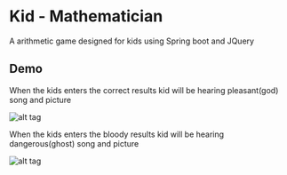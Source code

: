 
# Kid - Mathematician

A arithmetic game designed for kids using Spring boot and JQuery

## Demo

When the kids enters the correct results kid will be hearing pleasant(god) song and picture

![alt tag](https://raw.githubusercontent.com/Thirunavukkarasu/spring-development-series/master/spring-boot-mvcrest-webapp/screenshots/God.png)

When the kids enters the bloody results kid will be hearing dangerous(ghost) song and picture

![alt tag](https://raw.githubusercontent.com/Thirunavukkarasu/spring-development-series/master/spring-boot-mvcrest-webapp/screenshots/Ghost.png)

